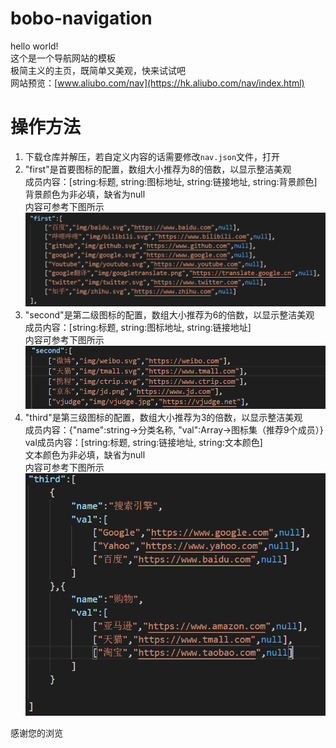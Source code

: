 # bobo-navigation
hello world!  
这个是一个导航网站的模板  
极简主义的主页，既简单又美观，快来试试吧  
网站预览：[www.aliubo.com/nav](https://hk.aliubo.com/nav/index.html)  

# 操作方法
1. 下载仓库并解压，若自定义内容的话需要修改```nav.json```文件，打开  
2. "first"是首要图标的配置，数组大小推荐为8的倍数，以显示整洁美观  
   成员内容：[string:标题, string:图标地址, string:链接地址, string:背景颜色]  
   背景颜色为非必填，缺省为null  
   内容可参考下图所示  
   ![](image/readme-1.png)  
3. "second"是第二级图标的配置，数组大小推荐为6的倍数，以显示整洁美观  
   成员内容：[string:标题, string:图标地址, string:链接地址]  
   内容可参考下图所示  
   ![](image/readme-2.png)  
4. "third"是第三级图标的配置，数组大小推荐为3的倍数，以显示整洁美观  
   成员内容：{"name":string->分类名称, "val":Array->图标集（推荐9个成员）}  
       val成员内容：[string:标题, string:链接地址, string:文本颜色]  
       文本颜色为非必填，缺省为null  
       内容可参考下图所示  
       ![](image/readme-3.png)  


感谢您的浏览    
